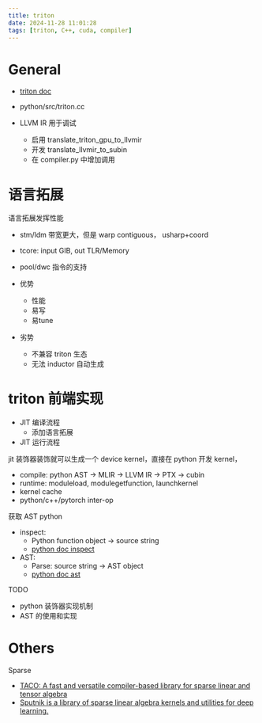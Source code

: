 ```yaml
---
title: triton
date: 2024-11-28 11:01:28
tags: [triton, C++, cuda, compiler]
---
```



# General

- [triton doc](https://triton-lang.org/main/index.html)

- python/src/triton.cc
- LLVM IR 用于调试
  - 启用 translate_triton_gpu_to_llvmir
  - 开发 translate_llvmir_to_subin
  - 在 compiler.py 中增加调用

# 语言拓展
语言拓展发挥性能
- stm/ldm 带宽更大，但是 warp contiguous， usharp+coord
- tcore: input GIB, out TLR/Memory
- pool/dwc 指令的支持

- 优势
  - 性能
  - 易写
  - 易tune
- 劣势
  - 不兼容 triton 生态
  - 无法 inductor 自动生成

# triton 前端实现

- JIT 编译流程
  - 添加语言拓展
- JIT 运行流程

jit 装饰器装饰就可以生成一个 device kernel，直接在 python 开发 kernel，
- compile: python AST -> MLIR -> LLVM IR -> PTX -> cubin
- runtime: moduleload, modulegetfunction, launchkernel
- kernel cache
- python/c++/pytorch inter-op

获取 AST
  python
  - inspect: 
    - Python function object -> source string
    - [python doc inspect](https://docs.python.org/3/library/inspect.html)
  - AST:
    - Parse: source string -> AST object
    - [python doc ast](https://docs.python.org/3/library/ast.html)
  
TODO
- python 装饰器实现机制
- AST 的使用和实现

# Others
Sparse
- [TACO: A fast and versatile compiler-based library for sparse linear and tensor algebra](https://tensor-compiler.org/)
- [Sputnik is a library of sparse linear algebra kernels and utilities for deep learning.](https://github.com/google-research/sputnik)